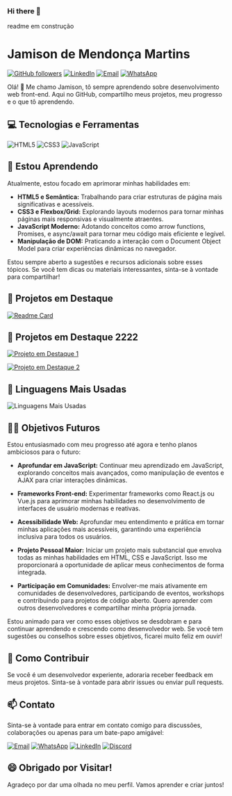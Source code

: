 ### Hi there 👋

readme em construção
<br>

<!--
**jamisonmmartins/jamisonmmartins** is a ✨ _special_ ✨ repository because its `README.md` (this file) appears on your GitHub profile.

Here are some ideas to get you started:

- 🔭 I’m currently working on ...
- 🌱 I’m currently learning ...
- 👯 I’m looking to collaborate on ...
- 🤔 I’m looking for help with ...
- 💬 Ask me about ...
- 📫 How to reach me: ...
- 😄 Pronouns: ...
- ⚡ Fun fact: ...
-->

# Jamison de Mendonça Martins

[![GitHub followers](https://img.shields.io/github/followers/jamisonmmartins?label=Seguir&style=social)](https://github.com/jamisonmmartins)
[![LinkedIn](https://img.shields.io/badge/LinkedIn-Connect-blue)](https://linkedin.com/in/jamisonmmartins/)
[![Email](https://img.shields.io/badge/Email-Send%20a%20Message-red)](mailto:eu@jamison.com.br)
[![WhatsApp](https://img.shields.io/badge/WhatsApp-Message-brightgreen)](https://api.whatsapp.com/send?phone=+5532999827286&text=Fala%20dev!!!)

Olá! 👋 
Me chamo Jamison, tô sempre aprendendo sobre desenvolvimento web front-end. Aqui no GitHub, compartilho meus projetos, meu progresso e o que tô aprendendo.

## 💻 Tecnologias e Ferramentas

![HTML5](https://img.icons8.com/color/48/000000/html-5.png) 
![CSS3](https://img.icons8.com/color/48/000000/css3.png)
![JavaScript](https://img.icons8.com/color/48/000000/javascript.png)

## 🌱 Estou Aprendendo

Atualmente, estou focado em aprimorar minhas habilidades em:

- **HTML5 e Semântica:** Trabalhando para criar estruturas de página mais significativas e acessíveis.
- **CSS3 e Flexbox/Grid:** Explorando layouts modernos para tornar minhas páginas mais responsivas e visualmente atraentes.
- **JavaScript Moderno:** Adotando conceitos como arrow functions, Promises, e async/await para tornar meu código mais eficiente e legível.
- **Manipulação de DOM:** Praticando a interação com o Document Object Model para criar experiências dinâmicas no navegador.

Estou sempre aberto a sugestões e recursos adicionais sobre esses tópicos. Se você tem dicas ou materiais interessantes, sinta-se à vontade para compartilhar!

## 🚀 Projetos em Destaque

[![Readme Card](https://github-readme-stats.vercel.app/api/pin/?username=jamisonmmartins&repo=space-cream)](https://github.com/jamisonmmartins/space-cream)



## 🚀 Projetos em Destaque 2222

[![Projeto em Destaque 1](https://readme-card-generator.vercel.app/api/project_card?title=Projeto%20em%20Destaque%201&description=Uma%20breve%20descri%C3%A7%C3%A3o%20do%20projeto.&image=link-para-imagem-projeto-1&link=link-para-projeto-1)](link-para-projeto-1)

[![Projeto em Destaque 2](https://readme-card-generator.vercel.app/api/project_card?title=Projeto%20em%20Destaque%202&description=Outra%20breve%20descri%C3%A7%C3%A3o%20interessante.&image=link-para-imagem-projeto-2&link=link-para-projeto-2)](link-para-projeto-2)



## 🚀 Linguagens Mais Usadas

![Linguagens Mais Usadas](https://github-readme-stats.vercel.app/api/top-langs/?username=jamisonmmartins&layout=compact&theme=radical)

## 👨‍💻 Objetivos Futuros

Estou entusiasmado com meu progresso até agora e tenho planos ambiciosos para o futuro:

- **Aprofundar em JavaScript:** Continuar meu aprendizado em JavaScript, explorando conceitos mais avançados, como manipulação de eventos e AJAX para criar interações dinâmicas.

- **Frameworks Front-end:** Experimentar frameworks como React.js ou Vue.js para aprimorar minhas habilidades no desenvolvimento de interfaces de usuário modernas e reativas.

- **Acessibilidade Web:** Aprofundar meu entendimento e prática em tornar minhas aplicações mais acessíveis, garantindo uma experiência inclusiva para todos os usuários.

- **Projeto Pessoal Maior:** Iniciar um projeto mais substancial que envolva todas as minhas habilidades em HTML, CSS e JavaScript. Isso me proporcionará a oportunidade de aplicar meus conhecimentos de forma integrada.

- **Participação em Comunidades:** Envolver-me mais ativamente em comunidades de desenvolvedores, participando de eventos, workshops e contribuindo para projetos de código aberto. Quero aprender com outros desenvolvedores e compartilhar minha própria jornada.

Estou animado para ver como esses objetivos se desdobram e para continuar aprendendo e crescendo como desenvolvedor web. Se você tem sugestões ou conselhos sobre esses objetivos, ficarei muito feliz em ouvir!

<!--
## 📚 Recursos Recomendados
Compartilhe recursos que você achou úteis em sua jornada de aprendizado.
-->

## 🤝 Como Contribuir

Se você é um desenvolvedor experiente, adoraria receber feedback em meus projetos. Sinta-se à vontade para abrir issues ou enviar pull requests.

## 📫 Contato

Sinta-se à vontade para entrar em contato comigo para discussões, colaborações ou apenas para um bate-papo amigável:

[![Email](https://img.shields.io/badge/Email-red?style=for-the-badge&logo=gmail&logoColor=white)](mailto:seu@email.com)
[![WhatsApp](https://img.shields.io/badge/WhatsApp-brightgreen?style=for-the-badge&logo=whatsapp&logoColor=white)](https://wa.me/seu-numero-whatsapp/)
[![LinkedIn](https://img.shields.io/badge/LinkedIn-blue?style=for-the-badge&logo=linkedin&logoColor=white)](https://www.linkedin.com/in/seu-perfil-linkedin/)
[![Discord](https://img.shields.io/badge/Discord-blueviolet?style=for-the-badge&logo=discord&logoColor=white)](https://discord.gg/@jamisonmmartins)

## 😄 Obrigado por Visitar!

Agradeço por dar uma olhada no meu perfil. Vamos aprender e criar juntos!
